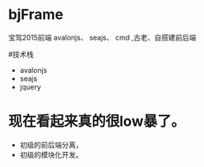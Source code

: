 #  bjFrame
宝驾2015前端   avalonjs、  seajs、 cmd ,古老、自搭建前后端


#技术栈
- avalonjs
- seajs
- jquery

#  现在看起来真的很low暴了。
- 初级的前后端分离，
- 初级的模块化开发。

